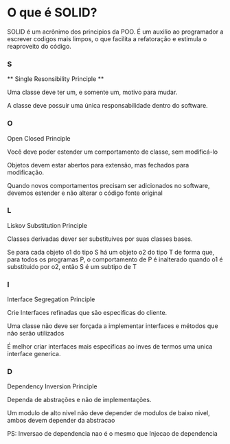 # O que é SOLID?

SOLID é um acrônimo dos principios da POO.
É um auxilio ao programador a escrever codigos mais limpos, o que facilita a refatoração e estimula o reaproveito do código.

### S
** Single Resonsibility Principle **

Uma classe deve ter um, e somente um, motivo para mudar.

A classe deve possuir uma única responsabilidade dentro do software.

### O
Open Closed Principle

Você deve poder estender um comportamento de classe, sem modificá-lo

Objetos devem estar abertos para extensão, mas fechados para modificação.

Quando novos comportamentos precisam ser adicionados no software, devemos estender e não alterar o código fonte original

### L
Liskov Substitution Principle

Classes derivadas dever ser substituives por suas classes bases.

Se para cada objeto o1 do tipo S há um objeto o2 do tipo T de forma que, para todos os programas P, o comportamento de P é inalterado quando o1 é substituido por o2, então S é um subtipo de T


### I
Interface Segregation Principle

Crie Interfaces refinadas que são especificas do cliente.

Uma classe não deve ser forçada a implementar interfaces e métodos que não serão utilizados

É melhor criar interfaces mais especificas ao inves de termos uma unica interface generica.


### D
Dependency Inversion Principle

Dependa de abstrações e não de implementações.

Um modulo de alto nivel não deve depender de modulos de baixo nivel, ambos devem depender da abstracao

PS: Inversao de dependencia nao é o mesmo que Injecao de dependencia